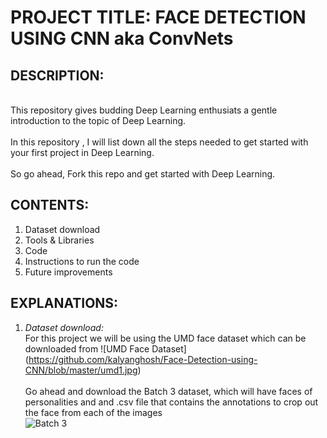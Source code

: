 

# PROJECT TITLE: FACE DETECTION USING CNN aka ConvNets

## DESCRIPTION:
<br>This repository gives budding Deep Learning enthusiats a gentle introduction to the topic of Deep Learning.</br>
<br>In this repository , I will list down all the steps needed to get started with your first project in Deep Learning.</br>
<br>So go ahead, Fork this repo and get started with Deep Learning.</br>

## CONTENTS:
1. Dataset download
2. Tools & Libraries
3. Code
4. Instructions to run the code
5. Future improvements

## EXPLANATIONS:
1. *Dataset download:*
<br>For this project we will be using the UMD face dataset which can be downloaded from ![UMD Face Dataset] (https://github.com/kalyanghosh/Face-Detection-using-CNN/blob/master/umd1.jpg)</br>
<br>Go ahead and download the Batch 3 dataset, which will have faces of personalities and and .csv file that contains the annotations
to crop out the face from each of the images</br>
![Batch 3](https://github.com/kalyanghosh/Face-Detection-using-CNN/blob/master/umd2.jpg)</br>







